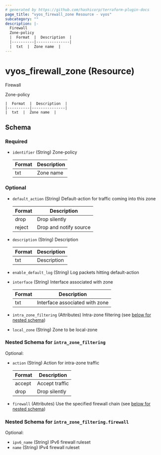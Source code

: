 ```yaml
---
# generated by https://github.com/hashicorp/terraform-plugin-docs
page_title: "vyos_firewall_zone Resource - vyos"
subcategory: ""
description: |-
  Firewall
  Zone-policy
  |  Format  |  Description  |
  |----------|---------------|
  |  txt  |  Zone name  |
---
```


# vyos_firewall_zone (Resource)

Firewall

Zone-policy

    |  Format  |  Description  |
    |----------|---------------|
    |  txt  |  Zone name  |



<!-- schema generated by tfplugindocs -->
## Schema

### Required

- `identifier` (String) Zone-policy

    |  Format  |  Description  |
    |----------|---------------|
    |  txt  |  Zone name  |

### Optional

- `default_action` (String) Default-action for traffic coming into this zone

    |  Format  |  Description  |
    |----------|---------------|
    |  drop  |  Drop silently  |
    |  reject  |  Drop and notify source  |
- `description` (String) Description

    |  Format  |  Description  |
    |----------|---------------|
    |  txt  |  Description  |
- `enable_default_log` (String) Log packets hitting default-action
- `interface` (String) Interface associated with zone

    |  Format  |  Description  |
    |----------|---------------|
    |  txt  |  Interface associated with zone  |
- `intra_zone_filtering` (Attributes) Intra-zone filtering (see [below for nested schema](#nestedatt--intra_zone_filtering))
- `local_zone` (String) Zone to be local-zone

<a id="nestedatt--intra_zone_filtering"></a>
### Nested Schema for `intra_zone_filtering`

Optional:

- `action` (String) Action for intra-zone traffic

    |  Format  |  Description  |
    |----------|---------------|
    |  accept  |  Accept traffic  |
    |  drop  |  Drop silently  |
- `firewall` (Attributes) Use the specified firewall chain (see [below for nested schema](#nestedatt--intra_zone_filtering--firewall))

<a id="nestedatt--intra_zone_filtering--firewall"></a>
### Nested Schema for `intra_zone_filtering.firewall`

Optional:

- `ipv6_name` (String) IPv6 firewall ruleset
- `name` (String) IPv4 firewall ruleset
